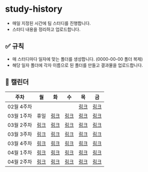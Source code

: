 # study-history
* 매일 지정된 시간에 팀 스터디를 진행합니다.
* 스터디 내용을 정리하고 업로드합니다.

## ✅ 규칙
* 매 스터디마다 일자에 맞는 폴더를 생성합니다. (0000-00-00 폴더 복제)
* 해당 일자 폴더에 각자 이름으로 된 폴더를 만들고 결과물을 업로드합니다.

## 📅 캘린더
|주차|월|화|수|목|금|
|-|-|-|-|-|-|
|02월 4주차||||[링크](https://github.com/beta-tester-team2/study-history/tree/main/2025-02-27)|[링크](https://github.com/beta-tester-team2/study-history/tree/main/2025-02-28)|
|03월 1주차|휴일|[링크](https://github.com/beta-tester-team2/study-history/tree/main/2025-03-04)|[링크](https://github.com/beta-tester-team2/study-history/tree/main/2025-03-05)|[링크](https://github.com/beta-tester-team2/study-history/tree/main/2025-03-06)|[링크](https://github.com/beta-tester-team2/study-history/tree/main/2025-03-07)|
|03월 2주차|[링크](https://github.com/beta-tester-team2/study-history/tree/main/2025-03-10)|[링크](https://github.com/beta-tester-team2/study-history/tree/main/2025-03-11)|[링크](https://github.com/beta-tester-team2/study-history/tree/main/2025-03-12)|[링크](https://github.com/beta-tester-team2/study-history/tree/main/2025-03-13)|[링크](https://github.com/beta-tester-team2/study-history/tree/main/2025-03-14)|
|03월 3주차|[링크](https://github.com/beta-tester-team2/study-history/tree/main/2025-03-17)|[링크](https://github.com/beta-tester-team2/study-history/tree/main/2025-03-18)|[링크](https://github.com/beta-tester-team2/study-history/tree/main/2025-03-19)|[링크]()|[링크](https://github.com/beta-tester-team2/study-history/tree/main/2025-03-21)|
|03월 4주차|[링크](https://github.com/beta-tester-team2/study-history/tree/main/2025-03-24)|[링크](https://github.com/beta-tester-team2/study-history/tree/main/2025-03-25)|[링크](https://github.com/beta-tester-team2/study-history/tree/main/2025-03-26)|[링크]()|[링크]()|
|04월 1주차|[링크](https://github.com/beta-tester-team2/study-history/tree/main/2025-03-31)|[링크]()|[링크]()|[링크]()|[링크]()|
|04월 2주차|[링크]()|[링크]()|[링크]()|[링크]()|[링크]()|
